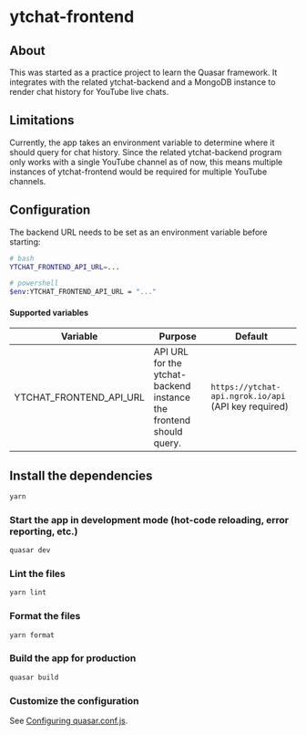 # ytchat-frontend

## About
This was started as a practice project to learn the Quasar framework. It integrates with the related ytchat-backend and a MongoDB instance to render chat history for YouTube live chats.


## Limitations
Currently, the app takes an environment variable to determine where it should query for chat history. Since the related ytchat-backend program only works with a single YouTube channel as of now, this means multiple instances of ytchat-frontend would be required for multiple YouTube channels.

## Configuration
The backend URL needs to be set as an environment variable before starting:

```bash
# bash
YTCHAT_FRONTEND_API_URL=...
```

```bash
# powershell
$env:YTCHAT_FRONTEND_API_URL = "..."
```


#### Supported variables
| Variable                | Purpose                                                            | Default                                              |
|-------------------------|--------------------------------------------------------------------|------------------------------------------------------|
| YTCHAT_FRONTEND_API_URL | API URL for the ytchat-backend instance the frontend should query. | `https://ytchat-api.ngrok.io/api` (API key required) |

## Install the dependencies

```bash
yarn
```

### Start the app in development mode (hot-code reloading, error reporting, etc.)

```bash
quasar dev
```

### Lint the files

```bash
yarn lint
```

### Format the files

```bash
yarn format
```

### Build the app for production

```bash
quasar build
```

### Customize the configuration

See [Configuring quasar.conf.js](https://quasar.dev/quasar-cli/quasar-conf-js).

